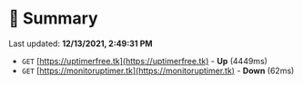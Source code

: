 # 📖 Summary
Last updated: **12/13/2021, 2:49:31 PM**

- `GET` [https://uptimerfree.tk](https://uptimerfree.tk) - **Up** (4449ms)
- `GET` [https://monitoruptimer.tk](https://monitoruptimer.tk) - **Down** (62ms)
